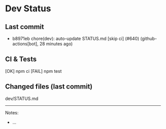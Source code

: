# Dev Status

## Last commit
- b8971eb chore(dev): auto-update STATUS.md [skip ci] (#640) (github-actions[bot], 28 minutes ago)
## CI & Tests
[OK] npm ci
[FAIL] npm test

## Changed files (last commit)
dev/STATUS.md

---
Notes:
- ...

